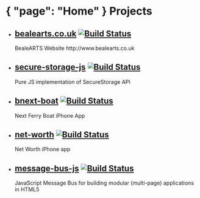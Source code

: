 {
	"page": "Home"
}
Projects
========

<ul class="github">
	<li>
		<h2>
			<a href="/bealearts/bealearts.co.uk">bealearts.co.uk</a>
			<a href="https://travis-ci.org/bealearts/bealearts.co.uk">
				<img src="https://travis-ci.org/bealearts/bealearts.co.uk.png?branch=master" alt="Build Status">
			</a>
		</h2>
		<p>BealeARTS Website http://www.bealearts.co.uk</p>
	</li>
	<li>
		<h2>
			<a href="/bealearts/secure-storage-js">secure-storage-js</a>
			<a href="https://travis-ci.org/bealearts/secure-storage-js">
				<img src="https://travis-ci.org/bealearts/secure-storage-js.png?branch=master" alt="Build Status">
			</a>
		</h2>
		<p>Pure JS implementation of SecureStorage API</p>
	</li>
	<li>
		<h2>
			<a href="/bealearts/next-boat">bnext-boat</a>
			<a href="https://travis-ci.org/bealearts/next-boat">
				<img src="https://travis-ci.org/bealearts/next-boat.png?branch=master" alt="Build Status">
			</a>
		</h2>
		<p>Next Ferry Boat iPhone App</p>
	</li>
	<li>
		<h2>
			<a href="/bealearts/net-worth">net-worth</a>
			<a href="https://travis-ci.org/bealearts/net-worth">
				<img src="https://travis-ci.org/bealearts/net-worth.png?branch=master" alt="Build Status">
			</a>
		</h2>
		<p>Net Worth iPhone app</p>
	</li>
	<li>
		<h2>
			<a href="/bealearts/message-bus-js">message-bus-js</a>
			<a href="https://travis-ci.org/bealearts/message-bus-js">
				<img src="https://travis-ci.org/bealearts/message-bus-js.png?branch=master" alt="Build Status">
			</a>
		</h2>
		<p>JavaScript Message Bus for building modular (multi-page) applications in HTML5</p>
	</li>
</ul>